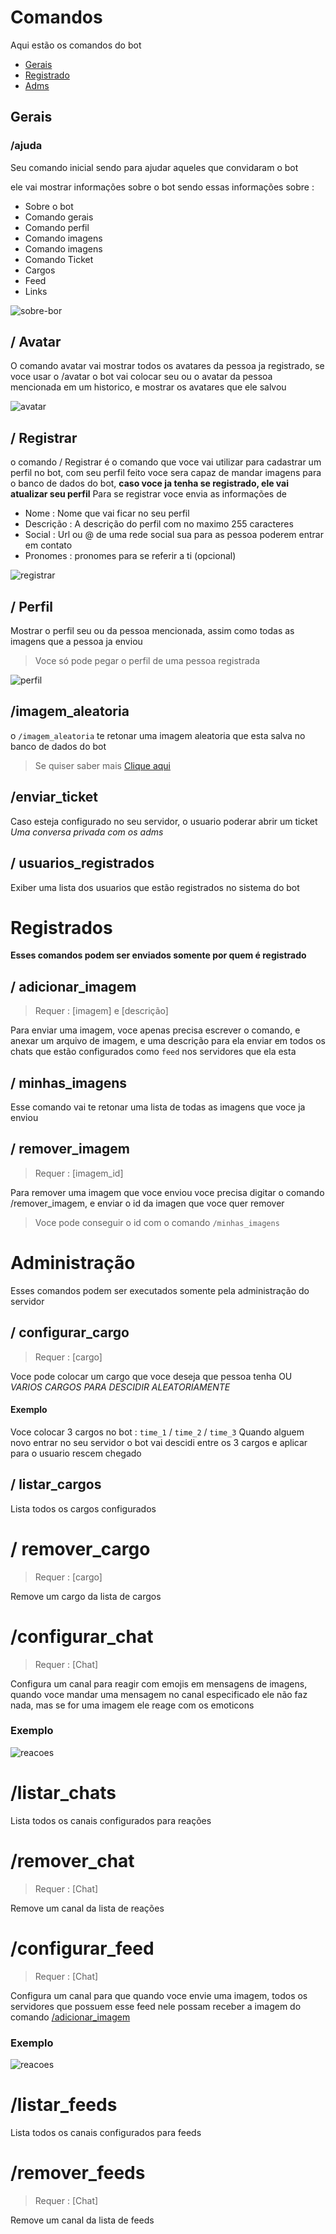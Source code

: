 # Comandos
Aqui estão os comandos do bot

- [Gerais](#gerais)
- [Registrado](#registrados)
- [Adms](#administração)

## Gerais

### /ajuda
Seu comando inicial sendo para ajudar aqueles que convidaram o bot

ele vai mostrar informações sobre o bot sendo essas informações sobre :
- Sobre o bot
- Comando gerais
- Comando perfil
- Comando imagens
- Comando imagens
- Comando Ticket
- Cargos
- Feed
- Links

![sobre-bor](./img/sobre.png)

## / Avatar

O comando avatar vai mostrar todos os avatares da pessoa ja registrado, se voce usar o /avatar o bot vai colocar seu ou o avatar da pessoa mencionada em um historico, e mostrar os avatares que ele salvou

![avatar](./img/avatar.png)

## / Registrar

o comando / Registrar é o comando que voce vai utilizar para cadastrar um perfil no bot, com seu perfil feito voce sera capaz de mandar imagens para o banco de dados do bot, **caso voce ja tenha se registrado, ele vai atualizar seu perfil**
Para se registrar voce envia as informações de
- Nome : Nome que vai ficar no seu perfil
- Descrição : A descrição do perfil com no maximo 255 caracteres
- Social : Url ou @ de uma rede social sua para as pessoa poderem entrar em contato
- Pronomes : pronomes para se referir a ti (opcional)

![registrar](./img/registrar.png)

## / Perfil

Mostrar o perfil seu ou da pessoa mencionada, assim como todas as imagens que a pessoa ja enviou
> Voce só pode pegar o perfil de uma pessoa registrada

![perfil](./img/perfil.png)

## /imagem_aleatoria

o `/imagem_aleatoria` te retonar uma imagem aleatoria que esta salva no banco de dados do bot
> Se quiser saber mais [Clique aqui](./extras.md)

## /enviar_ticket

Caso esteja configurado no seu servidor, o usuario poderar abrir um ticket _Uma conversa privada com os adms_

## / usuarios_registrados

Exiber uma lista dos usuarios que estão registrados no sistema do bot

# Registrados
**Esses comandos podem ser enviados somente por quem é registrado**

## / adicionar_imagem
> Requer : [imagem] e [descrição]

Para enviar uma imagem, voce apenas precisa escrever o comando, e anexar um arquivo de imagem, e uma descrição para ela enviar em todos os chats que estão configurados como `feed` nos servidores que ela esta

## / minhas_imagens
Esse comando vai te retonar uma lista de todas as imagens que voce ja enviou

## / remover_imagem
> Requer : [imagem_id]

Para remover uma imagem que voce enviou voce precisa digitar o comando /remover_imagem, e enviar o id da imagen que voce quer remover
> Voce pode conseguir o id com o comando `/minhas_imagens`

# Administração
Esses comandos podem ser executados somente pela administração do servidor

## / configurar_cargo
> Requer : [cargo]

Voce pode colocar um cargo que voce deseja que pessoa tenha OU *VARIOS CARGOS PARA DESCIDIR ALEATORIAMENTE*
#### Exemplo
Voce colocar 3 cargos no bot : `time_1` / `time_2` / `time_3`
Quando alguem novo entrar no seu servidor o bot vai descidi entre os 3 cargos e aplicar para o usuario rescem chegado

## / listar_cargos
Lista todos os cargos configurados

# / remover_cargo
> Requer : [cargo]

 Remove um cargo da lista de cargos

# /configurar_chat
> Requer : [Chat]

Configura um canal para reagir com emojis em mensagens de imagens, quando voce mandar uma mensagem no canal especificado ele não faz nada, mas se for uma imagem ele reage com os emoticons
### Exemplo
![reacoes](./img/reacaoes.png)

# /listar_chats
Lista todos os canais configurados para reações

# /remover_chat
> Requer : [Chat]

Remove um canal da lista de reações

# /configurar_feed
> Requer : [Chat]

Configura um canal para que quando voce envie uma imagem, todos os servidores que possuem esse feed nele possam receber a imagem do comando [/adicionar_imagem](#-adicionar_imagem)
### Exemplo
![reacoes](./img/imagem-exemplofeed.png)

# /listar_feeds
Lista todos os canais configurados para feeds

# /remover_feeds
> Requer : [Chat]

Remove um canal da lista de feeds
